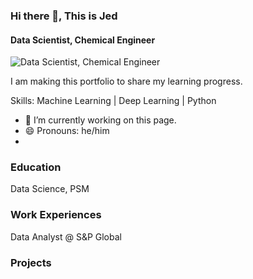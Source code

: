 
### Hi there 👋, This is Jed
#### Data Scientist, Chemical Engineer
![Data Scientist, Chemical Engineer](https://arturssmirnovs.github.io/github-profile-readme-generator/images/banner.png)

I am making this portfolio to share my learning progress.

Skills: Machine Learning | Deep Learning | Python 

- 🔭 I’m currently working on this page. 
- 😄 Pronouns: he/him
- 
### Education
Data Science, PSM

### Work Experiences
Data Analyst @ S&P Global

### Projects


